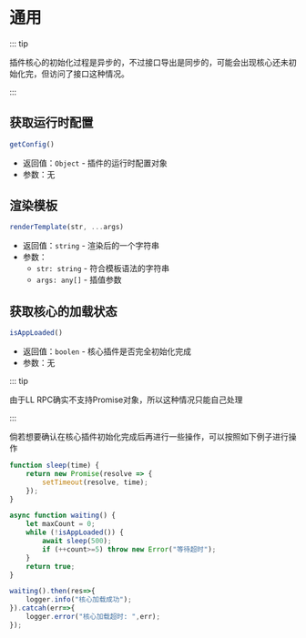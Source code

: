 # 通用

::: tip

插件核心的初始化过程是异步的，不过接口导出是同步的，可能会出现核心还未初始化完，但访问了接口这种情况。

:::



## 获取运行时配置

```javascript
getConfig()
```

-  返回值：`Object` - 插件的运行时配置对象
- 参数：无



## 渲染模板

```javascript
renderTemplate(str, ...args)
```

- 返回值：`string` - 渲染后的一个字符串
- 参数：
    - `str: string`  - 符合模板语法的字符串
    - `args: any[]`  - 插值参数



## 获取核心的加载状态

```javascript
isAppLoaded()
```

- 返回值：`boolen` - 核心插件是否完全初始化完成
- 参数：无



::: tip

由于LL RPC确实不支持Promise对象，所以这种情况只能自己处理

:::



倘若想要确认在核心插件初始化完成后再进行一些操作，可以按照如下例子进行操作

```javascript
function sleep(time) {
    return new Promise(resolve => {
        setTimeout(resolve, time);
    });
}

async function waiting() {
    let maxCount = 0;
    while (!isAppLoaded()) {
        await sleep(500);
        if (++count>=5) throw new Error("等待超时");
    }
    return true;
}

waiting().then(res=>{
    logger.info("核心加载成功");
}).catcah(err=>{
    logger.error("核心加载超时: ",err);
});
```

